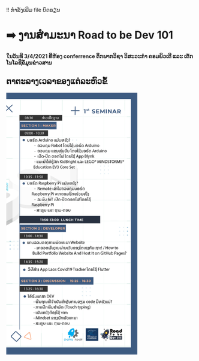 !! ກຳລັງເພີ່ມ file ບົດຮຽນ

# :arrow_right: ງານສຳມະນາ Road to be Dev 101
#### ໃນວັນທີ 3/4/2021 ທີ່ຫ້ອງ conferrence ຕຶກພາກວິຊາ ວິສະວະກຳ ຄອມພິວເຕີ ແລະ ເຕັກໂນໂລຊີຂໍ້ມູນຂ່າວສານ

## ຕາຕະລາງເວລາຂອງແຕ່ລະຫົວຂໍ້
<p margin-left: 100px>
  <img src="https://github.com/ChampaMaker/RoadToBeDev101/blob/main/%E0%BA%95%E0%BA%B2%E0%BA%95%E0%BA%B0%E0%BA%A5%E0%BA%B2%E0%BA%87RoadToBeDev3%204%202021.jpg" width="350" title="hover text">
</p>
